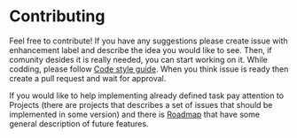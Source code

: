 # Contributing

Feel free to contribute! If you have any suggestions please create issue with enhancement label and describe the idea you would like to see. Then, if comunity desides it is really needed, you can start working on it. While codding, please follow <a href="https://github.com/FlaviusHouk/CBS/blob/master/Documentation/CodeStyle.md">Code style guide</a>. When you think issue is ready then create a pull request and wait for approval. 

If you would like to help implementing already defined task pay attention to Projects (there are projects that describes a set of issues that should be implemented in some version) and there is <a href="https://github.com/FlaviusHouk/CBS/blob/master/Documentation/Roadmap.md">Roadmap</a> that have some general description of future features. 